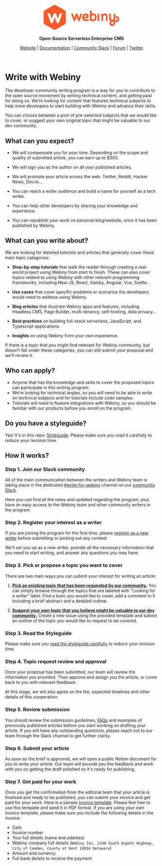<p align="center">
  <img src="./static/webiny-logo.svg" width="250">
  <br><br>
  <strong>Open-Source Serverless Enterprise CMS</strong>
</p>
<p align="center">
  <a href="https://www.webiny.com">Website</a> |
  <a href="https://www.webiny.com/docs/get-started/install-webiny">Documentation</a> |
  <a href="https://www.webiny.com/slack">Community Slack</a> |
  <a href="https://github.com/webiny/webiny-js/discussions">Forum</a> |
  <a href="https://twitter.com/WebinyCMS">Twitter</a>
</p>
<br>


# Write with Webiny

The developer community writing program is a way for you to contribute to the open source movement by writing technical content, and getting paid for doing so. We’re looking for content that features technical subjects to help more developers to start building with Webiny and advance their skills.

You can choose between a pool of pre-selected subjects that we would like to cover, or suggest your own original topic that might be valuable to our dev community. 

## What can you expect?

- We will compensate you for your time. Depending on the scope and quality of submitted article, you can earn up to $300.

- We will sign you as the author on all your published articles.

- We will promote your article across the web. Twitter, Reddit, Hacker News, Dev.to...

- You can reach a wider audience and build a name for yourself as a tech writer.

- You can help other developers by sharing your knowledge and experience.

- You can republish your work on personal blog/website, once it has been published by Webiny.


## **What can you write about?**

We are looking for detailed tutorials and articles that generally cover these main topic categories:

- **Step-by-step tutorials** that walk the reader through creating a real-world project using Webiny from start to finish. These can also cover topics related to using Webiny with other relevant programming frameworks, including Next.JS, React, Gatsby, Angular, Vue, Svelte…

- **Use cases** that cover specific problems or scenarios the developers would need to address using Webiny.

- **Blog articles** that illustrate Webiny apps and features, including Headless CMS, Page Builder, multi-tenancy, self-hosting, data privacy...

- **Best practices** on building full-stack serverless, JavaScript, and Typescript applications.

- **Insights** on using Webiny from your own experience.

If there is a topic that you might find relevant for Webiny community, but doesn’t fall under these categories, you can still submit your proposal and we’ll review it.


## Who can apply?

- Anyone that has the knowledge and skills to cover the proposed topics can participate in this writing program.
- We’re looking for technical angles, so you will need to be able to write on technical subjects and for tutorials include code samples.
- Tutorials will need to feature integrations with Webiny, so you should be familiar with our products before you enroll on the program.


## Do you have a styleguide?

Yes! It's in this repo: [Styleguide](./styleguide.md). Please make sure you read it carefully to reduce your revision time.


## How it works?

### Step 1. Join our Slack community

All of the main communication between the writers and Webiny team is taking place in the dedicated [#write-for-webiny](https://www.webiny.com/slack/) channel on our [community Slack](https://www.webiny.com/slack/). 

Here you can find all the news and updated regarding the program, plus have an easy access to the Webiny team and other community writers in the program. 


### Step 2. Register your interest as a writer

If you are joining the program for the first time, please [register as a new writer](https://site.webiny.com/forms/write-with-webiny/) before submitting or picking out any content.

We’ll set you up as a new writer, provide all the necessary information that you need to start writing, and answer any questions you may have.


### Step 3. Pick or propose a topic you want to cover

There are two main ways you can submit your interest for writing an article: 

1. [**Pick an existing topic that has been requested by our community.**](https://github.com/webiny/write-with-webiny/issues?q=is%3Aissue+is%3Aopen+label%3A%22Looking+for+a+writer%22)
You can simply browse through the topics that are labeled with “Looking for a writer” label. Find a topic you would like to cover, add a comment to it including a brief abstract and a detailed outline. 

2. [**Suggest your own topic that you believe might be valuable to our dev community.**](https://github.com/webiny/write-with-webiny/issues/new?assignees=&labels=&template=1-submit-article-proposal.yml&title=%5BSUBMIT%5D) 
Create a new issue using the provided template and submit an outline of the topic you would like to request to be covered. 

### Step 3. Read the Styleguide

Please make sure you [read the styleguide carefully](./styleguide.md) to reduce your revision time.


### Step 4. Topic request review and approval

Once your proposal has been submitted, our team will review the information you provided. Then approve and assign you the article, or come back to you with relevant feedback. 

At this stage, we will also agree on the fee, expected timelines and other details of this cooperation. 


### Step 5. Review submission

You should review the submission guidelines, [FAQs](https://github.com/webiny/write-with-webiny/blob/main/FAQ.md) and examples of previously published articles before you start working on drafting your article. If you still have any outstanding questions, please reach out to our team through the Slack channel to get further clarity. 


### Step 6. Submit your article

As soon as the brief is approved, we will open a public Notion document for you to write your article. Our team will provide you the feedback and work with you on getting the draft polished so it's ready for publishing. 


### Step 7. Get paid for your work

Once you get the confirmation from the editorial team that your article is finalised and ready to be published, you can submit your invoice and get paid for your work. Here is a sample [invoice template](https://docs.google.com/document/d/1UzELr0J_1HPANCIsZN2OZ_iAked9bmhv/edit?usp=sharing&ouid=116721299340563662134&rtpof=true&sd=true). Please feel free to use this template and send it in PDF format. If you are using your own invoice template, please make sure you include the following details in the invoice:
- Date
- Invoice number
- Your full details (name and address)
- Webiny company full details (`Webiny Inc. 2140 South Dupont Highway, City of Camden, County of Kent 19934 Delaware`)
- Amount and currency
- Full bank details to receive the payment
